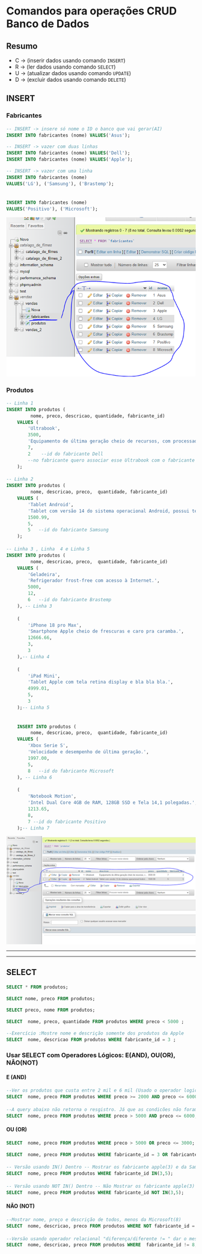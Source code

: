# Comandos para operações CRUD Banco de Dados

## Resumo

- C -> (inserir dados usando comando `INSERT`)
- R -> (ler dados usando comando `SELECT`)
- U -> (atualizar dados usando comando `UPDATE`)
- D -> (excluir dados usando comando `DELETE`)

## INSERT

### Fabricantes
<!-- Vamos incluir os nomes do fabricantes na tapela Fabricantes que tem o ID e nome -->

```sql
-- INSERT -> insere só nome o ID o banco que vai gerar(AI)
INSERT INTO fabricantes (nome) VALUES('Asus');
```

```sql
-- INSERT -> vazer com duas linhas
INSERT INTO fabricantes (nome) VALUES('Dell');
INSERT INTO fabricantes (nome) VALUES('Apple');
```

```sql
-- INSERT -> vazer com uma linha
INSERT INTO fabricantes (nome) 
VALUES('LG'), ('Samsung'), ('Brastemp');


INSERT INTO fabricantes (nome) 
VALUES('Positivo'), ('Microsoft');

```
![](crud_fabricante.PNG)


### Produtos
<!-- vamos inserir na tabela prodturos o que foi pedido no caso nome, preco, descricao, quantidade, fabricante_id-->

```sql
-- Linha 1
INSERT INTO produtos (
         nome, preco, descricao, quantidade, fabricante_id) 
    VALUES (
        'Ultrabook',
        3500,
        'Equipamento de última geração cheio de recursos, com processador Inter Core i9 do balacobaco',
        7,
        2    --id do fabricante Dell    
        --no fabricante quero associar esse Ultrabook com o fabricante Dell está na segunda posição id2
    );

-- Linha 2 
INSERT INTO produtos (
         nome, descricao, preco,  quantidade, fabricante_id) 
    VALUES (
        'Tablet Android',        
        'Tablet com versão 14 do sistema operacional Android, possui tela de 10 polegadas e armazenamento de 128 GB, e 64 GB de RAM.',
        1500.99,
        5,
        5   --id do fabricante Samsung           
    );

-- Linha 3 , Linha  4 e Linha 5
INSERT INTO produtos (
         nome, descricao, preco,  quantidade, fabricante_id) 
    VALUES (
        'Geladeira',        
        'Refrigerador frost-free com acesso à Internet.',
        5000,
        12,
        6   --id do fabricante Brastemp           
    ), -- Linha 3

    (
        'iPhone 18 pro Max',
        'Smartphone Apple cheio de frescuras e caro pra caramba.',
        12666.66,
        3,  
        3
    ),-- Linha 4

    (
        'iPad Mini',
        'Tablet Apple com tela retina display e bla bla bla.',
        4999.01,
        5,  
        3
    );-- Linha 5


    INSERT INTO produtos (
         nome, descricao, preco,  quantidade, fabricante_id) 
    VALUES (
        'Xbox Serie S',        
        'Velocidade e desempenho de última geração.',
        1997.00,
        5,
        8   --id do fabricante Microsoft           
    ), -- Linha 6

    (
        'Notebook Motion',
        'Intel Dual Core 4GB de RAM, 128GB SSD e Tela 14,1 polegadas.',
        1213.65,
        8,  
        7 --id do fabricante Positivo
    );-- Linha 7 


```

![](crud_fabricantes.PNG)



---
---

## SELECT
<!-- SELECT ler dados que estão no FROM (tabela) -->

<!-- O * é para ler todos os dados da tabela(FROM)-->
```sql
SELECT * FROM produtos;
```

<!-- para ler o nome e preço da tabela(FROM) é só escrever o nome que você deu para esses campos-->
```sql
SELECT nome, preco FROM produtos;
```

<!-- para ler o preço e depois o nome da tabela(FROM) é só escrever o nome que você deu para esses campos-->
```sql
SELECT preco, nome FROM produtos;
```

<!-- para ler o mesmo de cima, porém com criterio coloque o WHERE e o que você precisa -->
```sql
SELECT  nome, preco, quantidade FROM produtos WHERE preco < 5000 ;
```


```sql
--Exercício :Mostre nome e descrição somente dos produtos da Apple
SELECT  nome, descricao FROM produtos WHERE fabricante_id = 3 ;
```

### Usar SELECT com Operadores Lógicos: E(AND), OU(OR), NÂO(NOT)


#### E (AND)
```sql
--Ver os produtos que custa entre 2 mil e 6 mil (Usado o operador logico E (AND) ) da tabela 
SELECT  nome, preco FROM produtos WHERE preco >= 2000 AND preco <= 6000;

--A query abaixo não retorna o resgistro. Já que as condicões não foram totalmente atendidas
SELECT  nome, preco FROM produtos WHERE preco > 5000 AND preco <= 6000;

```


#### OU (OR)
```sql
SELECT  nome, preco FROM produtos WHERE preco > 5000 OR preco <= 3000;
```

<!-- Exercício exiba nome e preço somente dos produtos da apple(3) e da Samsung(5) Usamos o OR(Ou), 
pois não tem como o produto ser fabricado pelo mesmos fabricantes, é um ou outro fabricante -->
```sql
SELECT  nome, preco FROM produtos WHERE fabricante_id = 3 OR fabricante_id = 5;

-- Versão usando IN() Dentro -- Mostrar os fabricante apple(3) e da Samsung(5) 
SELECT  nome, preco FROM produtos WHERE fabricante_id IN(3,5);

-- Versão usando NOT IN() Dentro -- Não Mostrar os fabricante apple(3) e da Samsung(5)
SELECT  nome, preco FROM produtos WHERE fabricante_id NOT IN(3,5);
```



#### NÃO (NOT)
```sql
--Mostrar nome, preço e descrição de todos, menos da Microsoft(8)
SELECT  nome, descricao, preco FROM produtos WHERE NOT fabricante_id = 8;

--Versão usando operador relacional "diferença/diferente != " dar o mesmo resultado de cima
SELECT  nome, descricao, preco FROM produtos WHERE  fabricante_id != 8;

```






